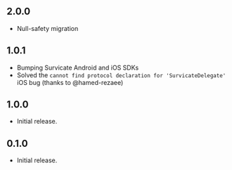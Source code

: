 ## 2.0.0

* Null-safety migration

## 1.0.1

* Bumping Survicate Android and iOS SDKs
* Solved the `cannot find protocol declaration for 'SurvicateDelegate'` iOS bug (thanks to @hamed-rezaee)

## 1.0.0

* Initial release.

## 0.1.0

* Initial release.